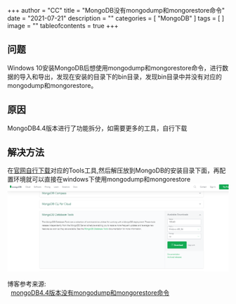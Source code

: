 +++
author = "CC"
title = "MongoDB没有mongodump和mongorestore命令"
date = "2021-07-21"
description = ""
categories = [
"MongoDB"
]
tags = [
]
image = ""
tableofcontents = true
+++

## 问题 ##
  Windows 10安装MongoDB后想使用mongodump和mongorestore命令，进行数据的导入和导出，发现在安装的目录下的bin目录，发现bin目录中并没有对应的mongodump和mongorestore。
  
## 原因 ##
  MongoDB4.4版本进行了功能拆分，如需要更多的工具，自行下载
  
## 解决方法 ##
  在[官网自行下载](https://www.mongodb.com/try/download/database-tools)对应的Tools工具,然后解压放到MongoDB的安装目录下面，再配置环境就可以直接在windows下使用mongodump和mongorestore
  ![](MongoDB.jpg)


博客参考来源:\
&nbsp;&nbsp;[mongoDB4.4版本没有mongodump和mongorestore命令](https://blog.csdn.net/bidang3275/article/details/115052010)